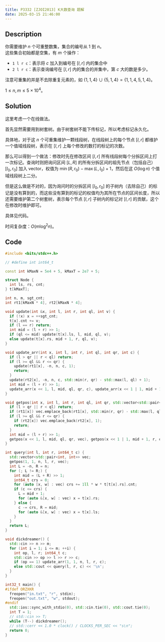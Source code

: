```yaml
---
title: P3332 [ZJOI2013] K大数查询 题解
date: 2025-03-15 21:46:00
---
```


## Description

你需要维护 $n$ 个可重整数集，集合的编号从 $1$ 到 $n$。  
这些集合初始都是空集，有 $m$ 个操作：  

- `1 l r c`：表示将 $c$ 加入到编号在 $[l,r]$ 内的集合中  
- `2 l r c`：表示查询编号在 $[l,r]$ 内的集合的并集中，第 $c$ 大的数是多少。  

注意可重集的并是不去除重复元素的，如 $\{1,1,4\}\cup\{5,1,4\}=\{1,1,4,5,1,4\}$。

$1 \le n,m \le 5\times 10^4$。

## Solution

这里考虑一个在线做法。

首先显然需要用到树套树。由于树套树不能下传标记，所以考虑标记永久化。

具体地，对于这 $n$ 个可重集维护一颗线段树，在线段树上的每个节点 $[l,r]$ 都维护一个值域线段树，表示在 $[l,r]$ 上每个修改的数打的标记的次数。

那么可以得到一个做法：修改时先在修改区间 $[l,r]$ 所有线段树每个分拆区间上打一次标记。查询时则把询问区间 $[L,R]$ 的所有分拆区间的祖先节点（包括自己） $[l_0,r_0]$ 加入 vector，权值为 $\min(R,r_0)-\max(L,l_0)+1$，然后在这 $O(\log n)$ 个值域线段树上二分。

但是这么做是不对的，因为询问时的分拆区间 $[l_0,r_0]$ 的子树内（去除自己）的标记是没有算到的，而这些没有算到的标记的权值均为其所在节点的区间长度，所以还需要维护第二个树套树，表示每个节点 $[l,r]$ 子树内的标记对 $[l,r]$ 的贡献，这个在修改时维护即可。

具体见代码。

时间复杂度：$O(m\log^2n)$。

## Code

```cpp
#include <bits/stdc++.h>

// #define int int64_t

const int kMaxN = 5e4 + 5, kMaxT = 2e7 + 5;

struct Node {
  int ls, rs, cnt;
} t[kMaxT];

int n, m, sgt_cnt;
int rt1[kMaxN * 4], rt2[kMaxN * 4];

void update(int &x, int l, int r, int ql, int v) {
  if (!x) x = ++sgt_cnt;
  t[x].cnt += v;
  if (l == r) return;
  int mid = (l + r) >> 1;
  if (ql <= mid) update(t[x].ls, l, mid, ql, v);
  else update(t[x].rs, mid + 1, r, ql, v);
}

void update_arr(int x, int l, int r, int ql, int qr, int c) {
  if (l > qr || r < ql) return;
  if (l >= ql && r <= qr) {
    update(rt1[x], -n, n, c, 1);
    return;
  }
  update(rt2[x], -n, n, c, std::min(r, qr) - std::max(l, ql) + 1);
  int mid = (l + r) >> 1;
  update_arr(x << 1, l, mid, ql, qr, c), update_arr(x << 1 | 1, mid + 1, r, ql, qr, c);
}

void getpos(int x, int l, int r, int ql, int qr, std::vector<std::pair<int, int>> &vec) {
  if (l > qr || r < ql) return;
  if (rt1[x]) vec.emplace_back(rt1[x], std::min(r, qr) - std::max(l, ql) + 1);
  if (l >= ql && r <= qr) {
    if (rt2[x]) vec.emplace_back(rt2[x], 1);
    return;
  }
  int mid = (l + r) >> 1;
  getpos(x << 1, l, mid, ql, qr, vec), getpos(x << 1 | 1, mid + 1, r, ql, qr, vec);
}

int query(int l, int r, int64_t c) {
  std::vector<std::pair<int, int>> vec;
  getpos(1, 1, n, l, r, vec);
  int L = -n, R = n;
  for (; L != R;) {
    int mid = (L + R) >> 1;
    int64_t crs = 0;
    for (auto [x, w] : vec) crs += 1ll * w * t[t[x].rs].cnt;
    if (c <= crs) {
      L = mid + 1;
      for (auto &[x, w] : vec) x = t[x].rs;
    } else {
      c -= crs, R = mid;
      for (auto &[x, w] : vec) x = t[x].ls;
    }
  }
  return L;
}

void dickdreamer() {
  std::cin >> n >> m;
  for (int i = 1; i <= m; ++i) {
    int op, l, r; int64_t c;
    std::cin >> op >> l >> r >> c;
    if (op == 1) update_arr(1, 1, n, l, r, c);
    else std::cout << query(l, r, c) << '\n';
  }
}

int32_t main() {
#ifdef ORZXKR
  freopen("in.txt", "r", stdin);
  freopen("out.txt", "w", stdout);
#endif
  std::ios::sync_with_stdio(0), std::cin.tie(0), std::cout.tie(0);
  int T = 1;
  // std::cin >> T;
  while (T--) dickdreamer();
  // std::cerr << 1.0 * clock() / CLOCKS_PER_SEC << "s\n";
  return 0;
}
```